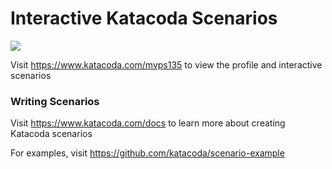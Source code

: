 # Interactive Katacoda Scenarios

[![](http://shields.katacoda.com/katacoda/mvps135/count.svg)](https://www.katacoda.com/mvps135 "Get your profile on Katacoda.com")

Visit https://www.katacoda.com/mvps135 to view the profile and interactive scenarios

### Writing Scenarios
Visit https://www.katacoda.com/docs to learn more about creating Katacoda scenarios

For examples, visit https://github.com/katacoda/scenario-example
